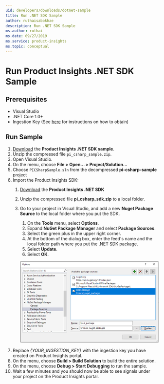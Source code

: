 ```yaml
---
uid: developers/downloads/dotnet-sample
title: Run .NET SDK Sample
author: ruthaisabokhae
description: Run .NET SDK Sample
ms.author: ruthai
ms.date: 09/27/2019
ms.service: product-insights
ms.topic: conceptual
---
```


# Run Product Insights .NET SDK Sample
## Prerequisites
- Visual Studio
- .NET Core 1.0+
- Ingestion Key (See [here](dotnet.md) for instructions on how to obtain)

## Run Sample
1. [Download](https://download.pi.dynamics.com/sdk/ProductInsightsSamples/pi_csharp_sample.zip) the **Product Insights .NET SDK sample**.
2. Unzip the compressed file `pi_csharp_sample.zip`.
3. Open Visual Studio.
4. On the menu, choose **File > Open... > Project/Solution...**
5. Choose `PICSharpSample.sln` from the decompressed **pi-csharp-sample** project
6. Import the Product Insights SDK:
    1. [Download](https://download.pi.dynamics.com/sdk/ProductInsightsSenders/pi_csharp_sdk.zip) the **Product Insights .NET SDK**
	2. Unzip the compressed file **pi_csharp_sdk.zip** to a local folder.
	3. Go to your project in Visual Studio, and add a new **Nuget Package Source** to the local folder where you put the SDK.
		1. On the **Tools** menu, select **Options**.
		2. Expand **NuGet Package Manager** and select **Package Sources**.
		3. Select the green plus in the upper right corner.
		4. At the bottom of the dialog box, enter the feed's name and the local folder path where you put the .NET SDK package.
		5. Select **Update**.
		6. Select **OK**.

		![Add Local NuGet Feed](add_local_nuget_feed.png "Add Local NuGet Feed")
7. Replace *{YOUR_INGESTION_KEY}* with the ingestion key you have created on Product Insights portal.
8. On the menu, choose **Build > Build Solution** to build the entire solution.
9. On the menu, choose **Debug > Start Debugging** to run the sample.
10. Wait a few minutes and you should now be able to see signals under your project on the Product Insights portal.